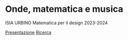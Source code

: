 # Onde, matematica e musica
ISIA URBINO
Matematica per il design 
2023-2024


[Presentazione](https://veronicaridolfi.github.io/Onde//presentazione/presentazione.html)
[Ricerca](https://veronicaridolfi.github.io/Onde/ricerca/ricerca.html)  
